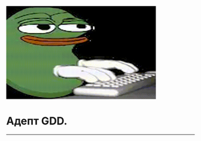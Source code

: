<div>
  <img src="https://github.com/moonglaive64/moonglaive64/blob/main/sticker.gif" width="400px" height="250px">
  <h1>Адепт GDD.</h1>
  <hr>
</div>
